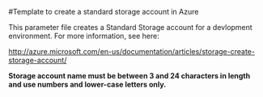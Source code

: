 #Template to create a standard storage account in Azure

This parameter file creates a Standard Storage account for a devlopment environment. For more information, see here:

http://azure.microsoft.com/en-us/documentation/articles/storage-create-storage-account/

<strong>Storage account name must be between 3 and 24 characters in length and use numbers and lower-case letters only.</strong>